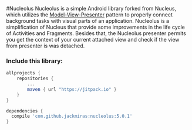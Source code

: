 #Nucleolus
Nucleolus is a simple Android library forked from Nucleus, which utilizes the [Model-View-Presenter](http://en.wikipedia.org/wiki/Model%E2%80%93view%E2%80%93presenter) pattern to properly connect background tasks with visual parts of an application. Nucleolus is a simplification of Nucleus that provide some improvements in the life cycle of Activities and Fragments. Besides that, the Nucleolus presenter permits you get the context of your current attached view and check if the view from presenter is was detached.

### Include this library:

``` groovy
allprojects {
    repositories {
        ...
        maven { url "https://jitpack.io" }
    }
}
```

``` groovy
dependencies {
  compile 'com.github.jackmiras:nucleolus:5.0.1'
}
```
